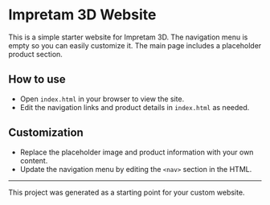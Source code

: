 # Impretam 3D Website

This is a simple starter website for Impretam 3D. The navigation menu is empty so you can easily customize it. The main page includes a placeholder product section.

## How to use
- Open `index.html` in your browser to view the site.
- Edit the navigation links and product details in `index.html` as needed.

## Customization
- Replace the placeholder image and product information with your own content.
- Update the navigation menu by editing the `<nav>` section in the HTML.

---

This project was generated as a starting point for your custom website.
